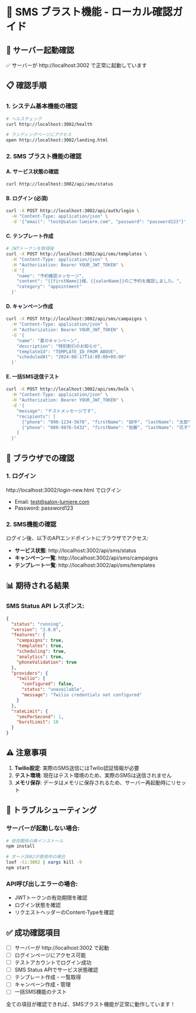 # 📱 SMS ブラスト機能 - ローカル確認ガイド

## 🚀 サーバー起動確認

✅ サーバーが http://localhost:3002 で正常に起動しています

## 📋 確認手順

### 1. システム基本機能の確認
```bash
# ヘルスチェック
curl http://localhost:3002/health

# ランディングページにアクセス
open http://localhost:3002/landing.html
```

### 2. SMS ブラスト機能の確認

#### A. サービス状態の確認
```bash
curl http://localhost:3002/api/sms/status
```

#### B. ログイン (必須)
```bash
curl -X POST http://localhost:3002/api/auth/login \
  -H "Content-Type: application/json" \
  -d '{"email": "test@salon-lumiere.com", "password": "password123"}'
```

#### C. テンプレート作成
```bash
# JWTトークンを取得後
curl -X POST http://localhost:3002/api/sms/templates \
  -H "Content-Type: application/json" \
  -H "Authorization: Bearer YOUR_JWT_TOKEN" \
  -d '{
    "name": "予約確認メッセージ", 
    "content": "{{firstName}}様、{{salonName}}のご予約を確認しました。",
    "category": "appointment"
  }'
```

#### D. キャンペーン作成
```bash
curl -X POST http://localhost:3002/api/sms/campaigns \
  -H "Content-Type: application/json" \
  -H "Authorization: Bearer YOUR_JWT_TOKEN" \
  -d '{
    "name": "夏のキャンペーン",
    "description": "特別割引のお知らせ",
    "templateId": "TEMPLATE_ID_FROM_ABOVE",
    "scheduledAt": "2024-08-17T14:00:00+09:00"
  }'
```

#### E. 一括SMS送信テスト
```bash
curl -X POST http://localhost:3002/api/sms/bulk \
  -H "Content-Type: application/json" \
  -H "Authorization: Bearer YOUR_JWT_TOKEN" \
  -d '{
    "message": "テストメッセージです",
    "recipients": [
      {"phone": "090-1234-5678", "firstName": "田中", "lastName": "太郎"},
      {"phone": "080-9876-5432", "firstName": "佐藤", "lastName": "花子"}
    ]
  }'
```

## 🎯 ブラウザでの確認

### 1. ログイン
http://localhost:3002/login-new.html でログイン
- Email: test@salon-lumiere.com
- Password: password123

### 2. SMS機能の確認
ログイン後、以下のAPIエンドポイントにブラウザでアクセス:

- **サービス状態**: http://localhost:3002/api/sms/status
- **キャンペーン一覧**: http://localhost:3002/api/sms/campaigns  
- **テンプレート一覧**: http://localhost:3002/api/sms/templates

## 📊 期待される結果

### SMS Status API レスポンス:
```json
{
  "status": "running",
  "version": "2.0.0",
  "features": {
    "campaigns": true,
    "templates": true,
    "scheduling": true,
    "analytics": true,
    "phoneValidation": true
  },
  "providers": {
    "twilio": {
      "configured": false,
      "status": "unavailable",
      "message": "Twilio credentials not configured"
    }
  },
  "rateLimit": {
    "smsPerSecond": 1,
    "burstLimit": 10
  }
}
```

## ⚠️ 注意事項

1. **Twilio設定**: 実際のSMS送信にはTwilio認証情報が必要
2. **テスト環境**: 現在はテスト環境のため、実際のSMSは送信されません
3. **メモリ保存**: データはメモリに保存されるため、サーバー再起動時にリセット

## 🔧 トラブルシューティング

### サーバーが起動しない場合:
```bash
# 依存関係の再インストール
npm install

# ポート3002が使用中の場合
lsof -ti:3002 | xargs kill -9
npm start
```

### API呼び出しエラーの場合:
- JWTトークンの有効期限を確認
- ログイン状態を確認
- リクエストヘッダーのContent-Typeを確認

## ✅ 成功確認項目

- [ ] サーバーが http://localhost:3002 で起動
- [ ] ログインページにアクセス可能
- [ ] テストアカウントでログイン成功
- [ ] SMS Status APIでサービス状態確認
- [ ] テンプレート作成・一覧取得
- [ ] キャンペーン作成・管理
- [ ] 一括SMS機能のテスト

全ての項目が確認できれば、SMSブラスト機能が正常に動作しています！